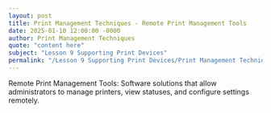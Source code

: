 ```yaml
---
layout: post
title: Print Management Techniques - Remote Print Management Tools
date: 2025-01-10 12:00:00 -0000
author: Print Management Techniques
quote: "content here"
subject: "Lesson 9 Supporting Print Devices"
permalink: "/Lesson 9 Supporting Print Devices/Print Management Techniques/Print Management Techniques - Remote Print Management Tools"
---
```


Remote Print Management Tools: Software solutions that allow administrators to manage printers, view statuses, and configure settings remotely.

